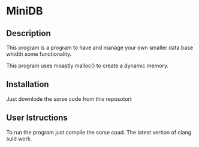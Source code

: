# MiniDB

## Description

This program is a program to have and manage your own smaller data base whidth some functionality.

This program uses moastly malloc() to create a dynamic memory.


## Installation

Just downlode the sorse code from this reposotort 

## User Istructions

To run the program just compile the sorse coad. The latest vertion of clang suld work.
